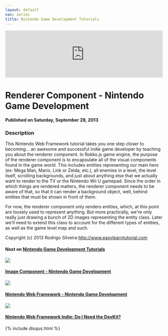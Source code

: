 ```yaml
---
layout: default
nav: series
title: Nintendo Game Development Tutorials
---
```


<div class="container">
    <div class="row mt grid">
        <div class="mt"></div>
        <div class="row" style="margin-bottom: 20px;">
            <div class="col-sm-push-1 col-sm-10 col-md-push-2 col-md-8">
                <div class="video-container">
                    <iframe width="100%" src="https://www.youtube.com/embed/niCC7lo0sTU" frameborder="0" allowfullscreen></iframe>
                </div>
            </div>
            <div class="clearfix"></div>
            <div class="col-md-8">
                <h1>Renderer Component - Nintendo Game Development</h1>
                <h4>Published on Saturday, September 28, 2013</h4>
                <h3>Description</h3>
                <p>This Nintendo Web Framework tutorial takes you one step closer to becoming... an awesome and successful indie game developer by teaching you about the renderer component. In Rokko.js game engine, the purpose of the renderer component is to encapsulate all of the visual components found in the game world. This includes entities representing our main hero (ex: Mega Man, Mario, Link or Zelda, etc.), all enemies in a level, the level itself, scrolling backgrounds, and just about anything else that we actually want to render to the TV or the Nintendo Wii U gamepad. Since the order in which things are rendered matters, the renderer component needs to be aware of that, so that it can render a background object, well, behind entities that must be shown in front of them.

For now, the renderer component only renders entities, which, at this point are loosely used to represent anything. But more practically, we're only really just drawing a bunch of 2D images representing the entity class. Later we'll need to extend this class to account for the different types of entities, as well as the game level map and such.

Copyright (c) 2013 Rodrigo Silveira http://www.easylearntutorial.com</p>
            </div>
            <div class="col-md-4">
                <h4>Next on <a href="/series/nintendo-game-development-tutorials">Nintendo Game Development Tutorials</a></h4><div class="row" style="margin-bottom: 20px">
            <div class="col-md-6">
                <a href="/series/nintendo-game-development-tutorials/image-component-nintendo-game-development">
                    <img src="/img/blank.gif" data-echo="https://i.ytimg.com/vi/89PvuaFDYCg/hqdefault.jpg" class="img-responsive" />
                </a>
            </div>
            <div class="col-md-6">
                <h4>
                    <a href="/series/nintendo-game-development-tutorials/image-component-nintendo-game-development">Image Component - Nintendo Game Development</a>
                </h4>
            </div>
        </div><div class="row" style="margin-bottom: 20px">
            <div class="col-md-6">
                <a href="/series/nintendo-game-development-tutorials/nintendo-web-framework-nintendo-game-development">
                    <img src="/img/blank.gif" data-echo="https://i.ytimg.com/vi/dPEsL7U2fSw/hqdefault.jpg" class="img-responsive" />
                </a>
            </div>
            <div class="col-md-6">
                <h4>
                    <a href="/series/nintendo-game-development-tutorials/nintendo-web-framework-nintendo-game-development">Nintendo Web Framework - Nintendo Game Development</a>
                </h4>
            </div>
        </div><div class="row" style="margin-bottom: 20px">
            <div class="col-md-6">
                <a href="/series/nintendo-game-development-tutorials/nintendo-web-framework-indie-do-i-need-the-devkit-">
                    <img src="/img/blank.gif" data-echo="https://i.ytimg.com/vi/DNk2vUEf_BY/hqdefault.jpg" class="img-responsive" />
                </a>
            </div>
            <div class="col-md-6">
                <h4>
                    <a href="/series/nintendo-game-development-tutorials/nintendo-web-framework-indie-do-i-need-the-devkit-">Nintendo Web Framework Indie: Do I Need the DevKit?</a>
                </h4>
            </div>
        </div>
            </div>
            <div class="col-md-8">
                {% include disqus.html %}
            </div>
        </div>
    </div>
    <div class="row mt grid"></div>
</div>
